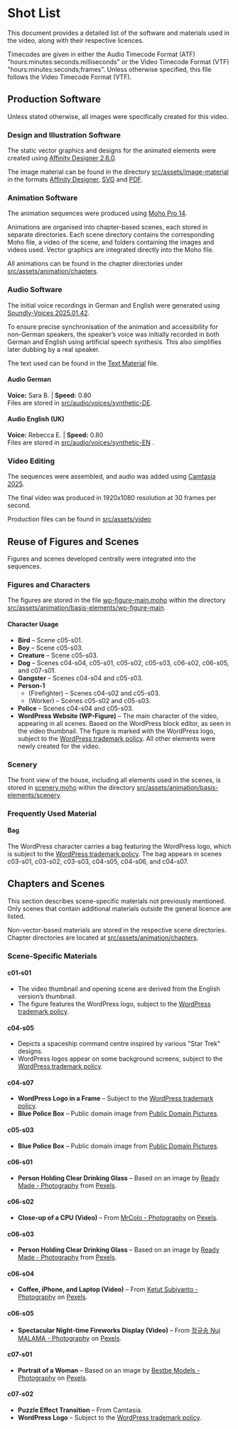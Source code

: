 # Shot List

This document provides a detailed list of the software and materials used in the video, along with their respective licences.

Timecodes are given in either the Audio Timecode Format (ATF) "hours:minutes:seconds.milliseconds" or the Video Timecode Format (VTF) "hours:minutes:seconds;frames". Unless otherwise specified, this file follows the Video Timecode Format (VTF).

## Production Software

Unless stated otherwise, all images were specifically created for this video.

### Design and Illustration Software

The static vector graphics and designs for the animated elements were created using [Affinity Designer 2.6.0](https://affinity.serif.com/en-us/designer/).

The image material can be found in the directory [src/assets/image-material](src/assets/image-material) in the formats [Affinity Designer](src/assets/image-material/domain-hosting-design-material.afdesign), [SVG](src/assets/image-material/domain-hosting-design-material.svg) and [PDF](src/assets/image-material/domain-hosting-design-material.pdf).

### Animation Software

The animation sequences were produced using [Moho Pro 14](https://moho.lostmarble.com/).

Animations are organised into chapter-based scenes, each stored in separate directories. Each scene directory contains the corresponding Moho file, a video of the scene, and folders containing the images and videos used. Vector graphics are integrated directly into the Moho file.

All animations can be found in the chapter directories under [src/assets/animation/chapters](src/assets/animation/chapters).

### Audio Software

The initial voice recordings in German and English were generated using [Soundly-Voices 2025.01.42](https://getsoundly.com/).

To ensure precise synchronisation of the animation and accessibility for non-German speakers, the speaker’s voice was initially recorded in both German and English using artificial speech synthesis. This also simplifies later dubbing by a real speaker.

The text used can be found in the [Text Material](docs/text-material.md) file.

#### Audio German

**Voice:** Sara B. | **Speed:** 0.80  
Files are stored in [src/audio/voices/synthetic-DE](src/audio/voices/synthetic-DE).

#### Audio English (UK)

**Voice:** Rebecca E. | **Speed:** 0.80  
Files are stored in [src/audio/voices/synthetic-EN](src/audio/voices/synthetic-EN) .

### Video Editing

The sequences were assembled, and audio was added using [Camtasia 2025](https://www.techsmith.com/camtasia/).

The final video was produced in 1920x1080 resolution at 30 frames per second.

Production files can be found in [src/assets/video](src/assets/video)

## Reuse of Figures and Scenes

Figures and scenes developed centrally were integrated into the sequences.

### Figures and Characters

The figures are stored in the file [wp-figure-main.moho](src/assets/animation/basis-elements/wp-figure-main/wp-figure-main.moho) within the directory [src/assets/animation/basis-elements/wp-figure-main](src/assets/animation/basis-elements/wp-figure-main).

#### Character Usage

- **Bird** – Scene c05-s01.
- **Boy** – Scene c05-s03.
- **Creature** – Scene c05-s03.
- **Dog** – Scenes c04-s04, c05-s01, c05-s02, c05-s03, c06-s02, c06-s05, and c07-s01.
- **Gangster** – Scenes c04-s04 and c05-s03.
- **Person-1**
    - (Firefighter) – Scenes c04-s02 and c05-s03.
    - (Worker) – Scenes c05-s02 and c05-s03.
- **Police** – Scenes c04-s04 and c05-s03.
- **WordPress Website (WP-Figure)** – The main character of the video, appearing in all scenes. Based on the WordPress block editor, as seen in the video thumbnail. The figure is marked with the WordPress logo, subject to the [WordPress trademark policy](https://wordpressfoundation.org/trademark-policy/). All other elements were newly created for the video.

### Scenery

The front view of the house, including all elements used in the scenes, is stored in [scenery.moho](src/assets/animation/basis-elements/scenery/scenery.moho) within the directory [src/assets/animation/basis-elements/scenery](src/assets/animation/basis-elements/scenery).

### Frequently Used Material

#### Bag

The WordPress character carries a bag featuring the WordPress logo, which is subject to the [WordPress trademark policy](https://wordpressfoundation.org/trademark-policy/). The bag appears in scenes c03-s01, c03-s02, c03-s03, c04-s05, c04-s06, and c04-s07.

## Chapters and Scenes

This section describes scene-specific materials not previously mentioned. Only scenes that contain additional materials outside the general licence are listed.

Non-vector-based materials are stored in the respective scene directories. Chapter directories are located at [src/assets/animation/chapters](src/assets/animation/chapters).

### Scene-Specific Materials

#### c01-s01

- The video thumbnail and opening scene are derived from the English version’s thumbnail.
- The figure features the WordPress logo, subject to the [WordPress trademark policy](https://wordpressfoundation.org/trademark-policy/).

#### c04-s05

- Depicts a spaceship command centre inspired by various "Star Trek" designs.
- WordPress logos appear on some background screens, subject to the [WordPress trademark policy](https://wordpressfoundation.org/trademark-policy/).

#### c04-s07

- **WordPress Logo in a Frame** – Subject to the [WordPress trademark policy](https://wordpressfoundation.org/trademark-policy/).
- **Blue Police Box** – Public domain image from [Public Domain Pictures](https://www.publicdomainpictures.net/en/view-image.php?image=37746&picture=blue-police-box-clipart&large=1).

#### c05-s03

- **Blue Police Box** – Public domain image from [Public Domain Pictures](https://www.publicdomainpictures.net/en/view-image.php?image=37746&picture=blue-police-box-clipart&large=1).

#### c06-s01

- **Person Holding Clear Drinking Glass** – Based on an image by [Ready Made - Photography](https://www.pexels.com/@readymade/) from [Pexels](https://www.pexels.com/).

#### c06-s02

- **Close-up of a CPU (Video)** – From [MrColo - Photography](https://www.pexels.com/@mrcolo-12653218/) on [Pexels](https://www.pexels.com/).

#### c06-s03

- **Person Holding Clear Drinking Glass** – Based on an image by [Ready Made - Photography](https://www.pexels.com/@readymade/) from [Pexels](https://www.pexels.com/).

#### c06-s04

- **Coffee, iPhone, and Laptop (Video)** – From [Ketut Subiyanto - Photography](https://www.pexels.com/de-de/@ketut-subiyanto/) on [Pexels](https://www.pexels.com/).

#### c06-s05

- **Spectacular Night-time Fireworks Display (Video)** – From [정규송 Nui MALAMA - Photography](https://www.pexels.com/@nui-malama-169330637/) on [Pexels](https://www.pexels.com/).

#### c07-s01

- **Portrait of a Woman** – Based on an image by [Bestbe Models - Photography](https://www.pexels.com/@bestbe-models-975242/) on [Pexels](https://www.pexels.com/).

#### c07-s02

- **Puzzle Effect Transition** – From Camtasia.
- **WordPress Logo** – Subject to the [WordPress trademark policy](https://wordpressfoundation.org/trademark-policy/).
